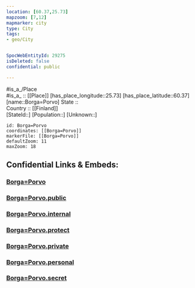 ```yaml
---
location: [60.37,25.73] 
mapzoom: [7,12] 
mapmarker: city 
type: City
tags:
- geo/City


SpocWebEntityId: 29275
isDeleted: false
confidential: public

---
```

#is_a_/Place  
#is_a_ :: [[Place]] 
[has_place_longitude::25.73] 
[has_place_latitude::60.37] 
[name::Borga=Porvo] 
State ::  
Country :: [[Finland]]  
[StateId::] 
[Population::] 
[Unknown::] 


```leaflet
id: Borga=Porvo
coordinates: [[Borga=Porvo]] 
markerFile: [[Borga=Porvo]] 
defaultZoom: 11 
maxZoom: 18
```


## Confidential Links & Embeds: 

### [Borga=Porvo](/_Standards/Earth/Continent/Europe/Europe~North/Finland/Provinces~Finland/Southern_Finland/counties~Southern_Finland/Uusimaa/City/Borga=Porvo.md) 

### [Borga=Porvo.public](/_public/Earth/Continent/Europe/Europe~North/Finland/Provinces~Finland/Southern_Finland/counties~Southern_Finland/Uusimaa/City/Borga=Porvo.public.md) 

### [Borga=Porvo.internal](/_internal/Earth/Continent/Europe/Europe~North/Finland/Provinces~Finland/Southern_Finland/counties~Southern_Finland/Uusimaa/City/Borga=Porvo.internal.md) 

### [Borga=Porvo.protect](/_protect/Earth/Continent/Europe/Europe~North/Finland/Provinces~Finland/Southern_Finland/counties~Southern_Finland/Uusimaa/City/Borga=Porvo.protect.md) 

### [Borga=Porvo.private](/_private/Earth/Continent/Europe/Europe~North/Finland/Provinces~Finland/Southern_Finland/counties~Southern_Finland/Uusimaa/City/Borga=Porvo.private.md) 

### [Borga=Porvo.personal](/_personal/Earth/Continent/Europe/Europe~North/Finland/Provinces~Finland/Southern_Finland/counties~Southern_Finland/Uusimaa/City/Borga=Porvo.personal.md) 

### [Borga=Porvo.secret](/_secret/Earth/Continent/Europe/Europe~North/Finland/Provinces~Finland/Southern_Finland/counties~Southern_Finland/Uusimaa/City/Borga=Porvo.secret.md)

